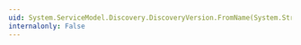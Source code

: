 ```yaml
---
uid: System.ServiceModel.Discovery.DiscoveryVersion.FromName(System.String)
internalonly: False
---
```

